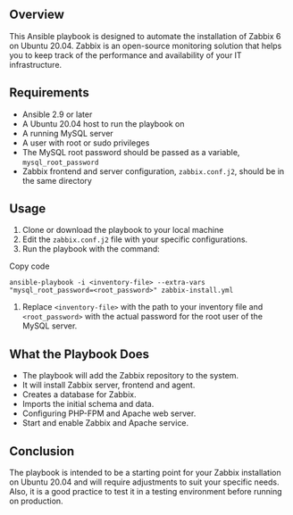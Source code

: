Overview
--------

This Ansible playbook is designed to automate the installation of Zabbix 6 on Ubuntu 20.04. Zabbix is an open-source monitoring solution that helps you to keep track of the performance and availability of your IT infrastructure.

Requirements
------------

-   Ansible 2.9 or later
-   A Ubuntu 20.04 host to run the playbook on
-   A running MySQL server
-   A user with root or sudo privileges
-   The MySQL root password should be passed as a variable, `mysql_root_password`
-   Zabbix frontend and server configuration, `zabbix.conf.j2`, should be in the same directory

Usage
-----

1.  Clone or download the playbook to your local machine
2.  Edit the `zabbix.conf.j2` file with your specific configurations.
3.  Run the playbook with the command:

Copy code

`ansible-playbook -i <inventory-file> --extra-vars "mysql_root_password=<root_password>" zabbix-install.yml`

1.  Replace `<inventory-file>` with the path to your inventory file and `<root_password>` with the actual password for the root user of the MySQL server.

What the Playbook Does
----------------------

-   The playbook will add the Zabbix repository to the system.
-   It will install Zabbix server, frontend and agent.
-   Creates a database for Zabbix.
-   Imports the initial schema and data.
-   Configuring PHP-FPM and Apache web server.
-   Start and enable Zabbix and Apache service.

Conclusion
----------

The playbook is intended to be a starting point for your Zabbix installation on Ubuntu 20.04 and will require adjustments to suit your specific needs. Also, it is a good practice to test it in a testing environment before running on production.
